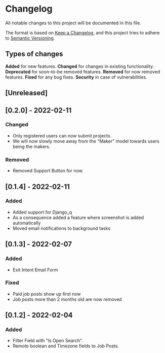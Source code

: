 # Changelog
All notable changes to this project will be documented in this file.

The format is based on [Keep a Changelog](https://keepachangelog.com/en/1.0.0/),
and this project tries to adhere to [Semantic Versioning](https://semver.org/spec/v2.0.0.html).

## Types of changes

**Added** for new features.
**Changed** for changes in existing functionality.
**Deprecated** for soon-to-be removed features.
**Removed** for now removed features.
**Fixed** for any bug fixes.
**Security** in case of vulnerabilities.

## [Unreleased]

## [0.2.0] - 2022-02-11
### Changed
- Only registered users can now submit projects.
- We will now slowly move away from the "Maker" model towards users being the makers.

### Removed
- Removed Support Button for now.

## [0.1.4] - 2022-02-11
### Added
- Added support for Django_q
- As a consequence added a feature where screenshot is added automatically
- Moved email notifications to background tasks

## [0.1.3] - 2022-02-07
### Added
- Exit Intent Email Form

### Fixed
- Paid job posts show up first now
- Job posts more than 2 months old are now removed
## [0.1.2] - 2022-02-04
### Added
- Filter Field with "Is Open Search".
- Remote boolean and Timezone fields to Job Posts.
